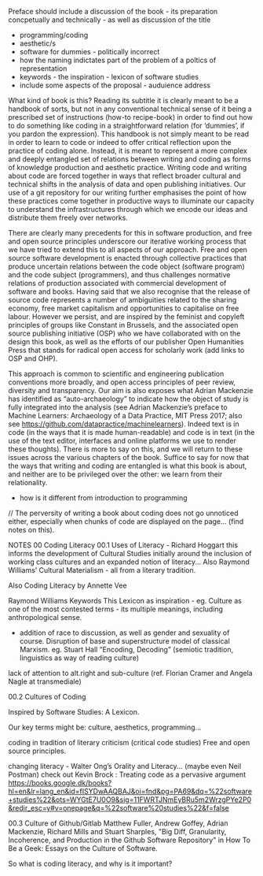 Preface should include a discussion of the book - its preparation concpetually and technically - as well as discussion of the title
- programming/coding
- aesthetic/s
- software for dummies - politically incorrect
- how the naming indictates part of the problem of a poltics of representation
- keywords - the inspiration - lexicon of software studies
- include some aspects of the proposal - auduience address


What kind of book is this? Reading its subtitle it is clearly meant to be a handbook of sorts, but not in any conventional technical sense of it being a prescribed set of instructions (how-to recipe-book) in order to find out how to do something like coding in a straightforward relation (for ‘dummies’, if you pardon the expression). This handbook is not simply meant to be read in order to learn to code or indeed to offer critical reflection upon the practice of coding alone. Instead, it is meant to represent a more complex and deeply entangled set of relations between writing and coding as forms of knowledge production and aesthetic practice. Writing code and writing about code are forced together in ways that reflect broader cultural and technical shifts in the analysis of data and open publishing initiatives. Our use of a git repository for our writing further emphasises the point of how these practices come together in productive ways to illuminate our capacity to understand the infrastructures through which we encode our ideas and distribute them freely over networks. 

There are clearly many precedents for this in software production, and free and open source principles underscore our iterative working process that we have tried to extend this to all aspects of our approach. Free and open source software development is enacted through collective practices that produce uncertain relations between the code object (software program) and the code subject (programmers), and thus challenges normative relations of production associated with commercial development of software and books. Having said that we also recognise that the release of source code represents a number of ambiguities related to the sharing economy, free market capitalism and opportunities to capitalise on free labour. However we persist, and are inspired by the feminist and copyleft principles of groups like Constant in Brussels, and the associated open source publishing initiative (OSP) who we have collaborated with on the design this book, as well as the efforts of our publisher Open Humanities Press that stands for radical open access for scholarly work (add links to OSP and OHP).    

This approach is common to scientific and engineering publication conventions more broadly, and open access principles of peer review, diversity and transparency. Our aim is also exposes what Adrian Mackenzie has identified as “auto-archaeology” to indicate how the object of study is fully integrated into the analysis (see Adrian Mackenzie’s preface to Machine Learners: Archaeology of a Data Practice, MIT Press 2017; also see https://github.com/datapractice/machinelearners). Indeed text is in code (in the ways that it is made human-readable) and code is in text (in the use of the text editor, interfaces and online platforms we use to render these thoughts). There is more to say on this, and we will return to these issues across the various chapters of the book. Suffice to say for now that the ways that writing and coding are entangled is what this book is about, and neither are to be privileged over the other: we learn from their relationality.  

- how is it different from introduction to programming

// The perversity of writing a book about coding does not go unnoticed either, especially when chunks of code are displayed on the page...
(find notes on this).

NOTES 00 Coding Literacy
00.1
Uses of Literacy - Richard Hoggart
this informs the development of Cultural Studies initially around the inclusion of working class cultures and an expanded notion of literacy... Also Raymond Williams’ Cultural Materialism - all from a literary tradition. 

Also Coding Literacy by Annette Vee

Raymond Williams Keywords 
This Lexicon as inspiration - eg. Culture as one of the most contested terms - its multiple meanings, including anthropological sense. 
- addition of race to discussion, as well as gender and sexuality of course. Disruption of base and superstructure model of classical Marxism.
eg. Stuart Hall “Encoding, Decoding” (semiotic tradition, linguistics as way of reading culture)

lack of attention to alt.right and sub-culture (ref. Florian Cramer and Angela Nagle at transmediale)

00.2 Cultures of Coding

Inspired by Software Studies: A Lexicon.

Our key terms might be: culture, aesthetics, programming...

coding in tradition of literary criticism (critical code studies)
Free and open source principles.

changing literacy - Walter Ong’s Orality and Literacy... (maybe even Neil Postman)
check out Kevin Brock : Treating code as a pervasive argument 
https://books.google.dk/books?hl=en&lr=lang_en&id=fISYDwAAQBAJ&oi=fnd&pg=PA69&dq=%22software+studies%22&ots=WYGtE7U0O9&sig=11FWRTJNmEyBRu5m2WrzgPYe2P0&redir_esc=y#v=onepage&q=%22software%20studies%22&f=false

00.3 Culture of Github/Gitlab
Matthew Fuller, Andrew Goffey, Adrian Mackenzie, Richard Mills and Stuart Sharples, "Big Diff, Granularity, Incoherence, and Production in the Github Software Repository" in How To Be a Geek: Essays on the Culture of Software.

So what is coding literacy, and why is it important?